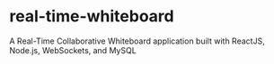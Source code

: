# real-time-whiteboard
A Real-Time Collaborative Whiteboard application built with ReactJS, Node.js, WebSockets, and MySQL
